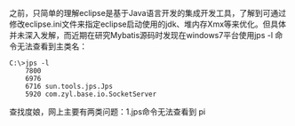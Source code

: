 之前，只简单的理解eclipse是基于Java语言开发的集成开发工具，了解到可通过修改eclipse.ini文件来指定eclipse启动使用的jdk、堆内存Xmx等来优化。但具体并未深入发解，而近期在研究Mybatis源码时发现在windows7平台使用jps -l 命令无法查看到主类名：
```language
C:\>jps -l
	7800
	6976
	6716 sun.tools.jps.Jps
	5920 com.zyl.base.io.SocketServer
```
查找度娘，网上主要有两类问题：1.jps命令无法查看到 pi
